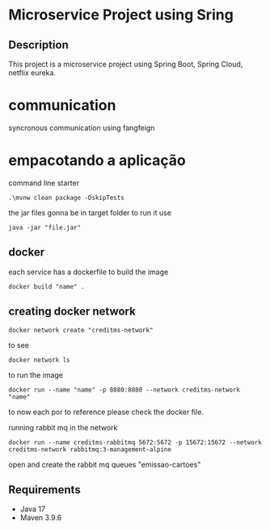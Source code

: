 # Microservice Project using Sring
## Description
This project is a microservice project using Spring Boot, Spring Cloud, netflix eureka.

# communication
 syncronous communication using fangfeign

# empacotando a aplicação
command line starter
```shell
.\mvnw clean package -DskipTests
```
the jar files gonna be in target folder
to run it use

````shell
java -jar "file.jar"
````
## docker
each service has a dockerfile to build the image
```shell
docker build "name" .
```

## creating docker network
````shell
docker network create "creditms-network"
````
to see
````shell
docker network ls
````


to run the image
```shell
docker run --name "name" -p 8080:8080 --network creditms-network "name"
```
to now each por to reference please check the docker file.


running rabbit mq in the network 

```shell
docker run --name creditms-rabbitmq 5672:5672 -p 15672:15672 --network creditms-network rabbitmq:3-management-alpine

```
 open and create the rabbit mq queues "emissao-cartoes"

## Requirements
* Java 17
* Maven 3.9.6